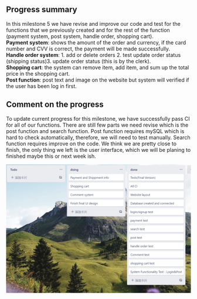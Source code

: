## Progress summary 
In this milestone 5 we have revise and improve our code and test for the functions that we previously created and for the rest of the function (payment system, post system, handle order, shopping cart). 
<br />
**Payment system**: shows the amount of the order and currency, if the card number and CVV is correct, the payment will be made successfully. 
<br />
**Handle order system**: 1. add or delete orders 2. test update order status (shipping status)3. update order status (this is by the clerk). 
<br />
**Shopping cart**: the system can remove item, add item, and sum up the total price in the shopping cart. 
<br />
**Post function**: post text and image on the website but system will verified if the user has been log in first. 


## Comment on the progress
To update current progress for this milestone, we have successfully pass CI for all of our functions. There are still few parts we need revise which is the post function and search function. Post function requires mySQL which is hard to check automatically, therefore, we will need to test manually. Search function requires improve on the code. We think we are pretty close to finish, the only thing we left is the user interface, which we will be planing to finished maybe this or next week ish. 

![kanban](kanban_board_2.png)
